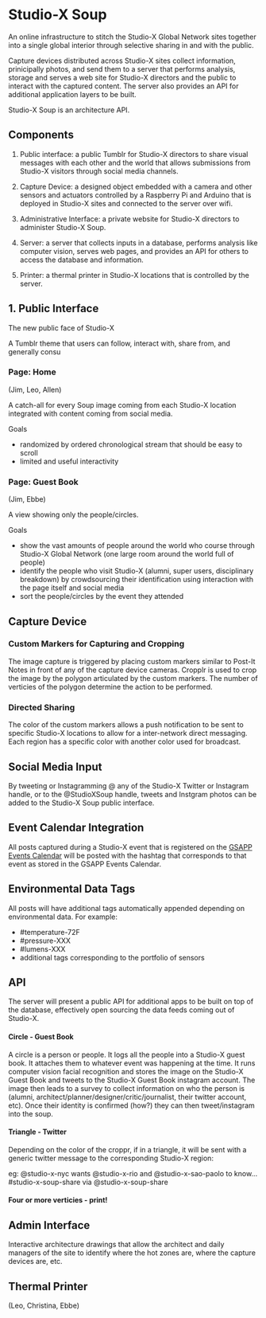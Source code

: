 # Studio-X Soup

An online infrastructure to stitch the Studio-X Global Network sites together into a single global interior through selective sharing in and with the public.

Capture devices distributed across Studio-X sites collect information, prinicipally photos, and send them to a server that performs analysis, storage and serves a web site for Studio-X directors and the public to interact with the captured content. The server also provides an API for additional application layers to be built.

Studio-X Soup is an architecture API.




## Components

1.	Public interface: a public Tumblr for Studio-X directors to share visual messages with each other and the world that allows submissions from Studio-X visitors through social media channels.

2.	Capture Device: a designed object embedded with a camera and other sensors and actuators controlled by a Raspberry Pi and Arduino that is deployed in Studio-X sites and connected to the server over wifi.

3.	Administrative Interface: a private website for Studio-X directors to administer Studio-X Soup.

4.	Server: a server that collects inputs in a database, performs analysis like computer vision, serves web pages, and provides an API for others to access the database and information.

5.	Printer: a thermal printer in Studio-X locations that is controlled by the server.




## 1. Public Interface

The new public face of Studio-X

A Tumblr theme that users can follow, interact with, share from, and generally consu

### Page: Home
(Jim, Leo, Allen)

A catch-all for every Soup image coming from each Studio-X location integrated with content coming from social media.

Goals
*	randomized by ordered chronological stream that should be easy to scroll
*	limited and useful interactivity


### Page: Guest Book
(Jim, Ebbe)

A view showing only the people/circles.

Goals
*	show the vast amounts of people around the world who course through Studio-X Global Network (one large room around the world full of people)
*	identify the people who visit Studio-X (alumni, super users, disciplinary breakdown) by crowdsourcing their identification using interaction with the page itself and social media
*	sort the people/circles by the event they attended






## Capture Device

### Custom Markers for Capturing and Cropping

The image capture is triggered by placing custom markers similar to Post-It Notes in front of any of the capture device cameras. Cropplr is used to crop the image by the polygon articulated by the custom markers. The number of verticies of the polygon determine the action to be performed.

### Directed Sharing

The color of the custom markers allows a push notification to be sent to specific Studio-X locations to allow for a inter-network direct messaging. Each region has a specific color with another color used for broadcast.




## Social Media Input

By tweeting or Instagramming @ any of the Studio-X Twitter or Instagram handle, or to the @StudioXSoup handle, tweets and Instgram photos can be added to the Studio-X Soup public interface.




## Event Calendar Integration

All posts captured during a Studio-X event that is registered on the [GSAPP Events Calendar](events.gsapp.org) will be posted with the hashtag that corresponds to that event as stored in the GSAPP Events Calendar.




## Environmental Data Tags

All posts will have additional tags automatically appended depending on environmental data. For example:
*	#temperature-72F
*	#pressure-XXX
*	#lumens-XXX
*	additional tags corresponding to the portfolio of sensors




## API

The server will present a public API for additional apps to be built on top of the database, effectively open sourcing the data feeds coming out of Studio-X.




#### Circle - Guest Book

A circle is a person or people. It logs all the people into a Studio-X guest book. It attaches them to whatever event was happening at the time. It runs computer vision facial recognition and stores the image on the Studio-X Guest Book and tweets to the Studio-X Guest Book instagram account. The image then leads to a survey to collect information on who the person is (alumni, architect/planner/designer/critic/journalist, their twitter account, etc). Once their identity is confirmed (how?) they can then tweet/instagram into the soup.


#### Triangle - Twitter

Depending on the color of the croppr, if in a triangle, it will be sent with a generic twitter message to the corresponding Studio-X region:

eg: @studio-x-nyc wants @studio-x-rio and @studio-x-sao-paolo to know... #studio-x-soup-share via @studio-x-soup-share


#### Four or more verticies - print!









## Admin Interface

Interactive architecture drawings that allow the architect and daily managers of the site to identify where the hot zones are, where the capture devices are, etc. 




## Thermal Printer
(Leo, Christina, Ebbe)

